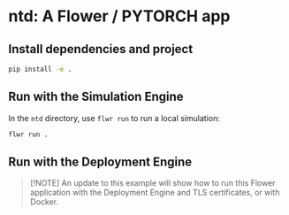 # ntd: A Flower / PYTORCH app

## Install dependencies and project

```bash
pip install -e .
```

## Run with the Simulation Engine

In the `ntd` directory, use `flwr run` to run a local simulation:

```bash
flwr run .
```

## Run with the Deployment Engine

> \[!NOTE\]
> An update to this example will show how to run this Flower application with the Deployment Engine and TLS certificates, or with Docker.
